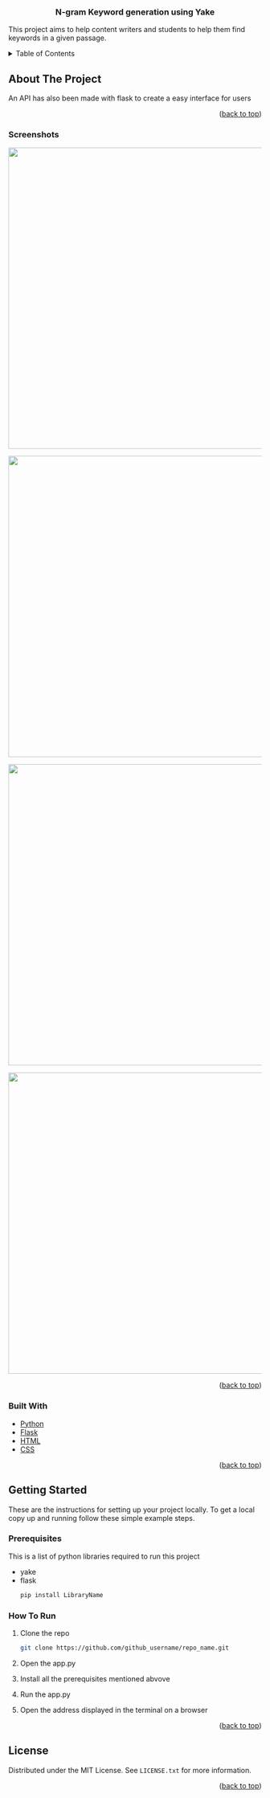 <div id="top"></div>

<h3 align="center">N-gram Keyword generation using Yake </h3>

  <p align="left">
 This project aims to help content writers and students to help them find keywords in a given passage.
    <br />
    </p>

</div>



<!-- TABLE OF CONTENTS -->
<details>
  <summary>Table of Contents</summary>
  <ol>
    <li>
      <a href="#about-the-project">About The Project</a>
      <ul>
        <li><a href="#screenshots">Screenshots</a></li>
        <li><a href="#built-with">Built With</a></li>
      </ul>
    </li>
    <li>
      <a href="#getting-started">Getting Started</a>
      <ul>
        <li><a href="#prerequisites">Prerequisites</a></li>
        <li><a href="#how-to-run">How To Run</a></li>
      </ul>
    </li>
    <li><a href="#license">License</a></li>
  </ol>
</details>



<!-- ABOUT THE PROJECT -->
## About The Project

An API has also been made with flask to create a easy interface for users<br>

<p align="right">(<a href="#top">back to top</a>)</p>

### Screenshots
<p align="center"><img src="https://user-images.githubusercontent.com/62510908/135958559-20611113-2fc2-4b8b-8d80-d4f992162e23.PNG" width="600px"></p>
<p align="center"><img src="https://user-images.githubusercontent.com/62510908/135958564-ddbb87f7-4dc8-4d78-be1f-096482a29d48.PNG" width="600px"></p>
<p align="center"><img src="https://user-images.githubusercontent.com/62510908/135958566-f4a38c33-6e9a-49bb-89a5-ff7bf80c044f.PNG" width="600px"></p>
<p align="center"><img src="https://user-images.githubusercontent.com/62510908/135958568-dc0e7ff6-49b4-40da-be3f-eb1feaec7394.PNG" width="600px"></p>

<p align="right">(<a href="#top">back to top</a>)</p>

### Built With

* [Python](https://python.org/)
* [Flask](https://flask.org/)
* [HTML](https://html.org/)
* [CSS](https://css.org/)

<p align="right">(<a href="#top">back to top</a>)</p>



<!-- GETTING STARTED -->
## Getting Started

These are the instructions for setting up your project locally.
To get a local copy up and running follow these simple example steps.

### Prerequisites

This is a list of python libraries required to run this project
* yake
* flask
  ```sh
  pip install LibraryName
  ```

### How To Run

1. Clone the repo
    ```sh
   git clone https://github.com/github_username/repo_name.git
   ```
2. Open the app.py
   
3. Install all the prerequisites mentioned abvove

4. Run the app.py

5. Open the address displayed in the terminal on a browser
   
<p align="right">(<a href="#top">back to top</a>)</p>


## License

Distributed under the MIT License. See `LICENSE.txt` for more information.

<p align="right">(<a href="#top">back to top</a>)</p>
